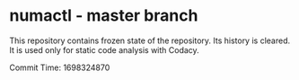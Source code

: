 # numactl - master branch

This repository contains frozen state of the repository.
Its history is cleared. It is used only for static code
analysis with Codacy.

Commit Time: 1698324870